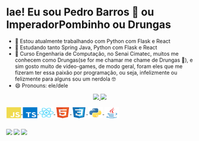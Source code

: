 # Iae! Eu sou Pedro Barros 🎃 ou ImperadorPombinho ou Drungas
- 🔭 Estou atualmente trabalhando com Python com Flask e React
- 🌱 Estudando tanto Spring Java, Python com Flask e React
- 💬 Curso Engenharia de Computação, no Senai Cimatec, muitos me conhecem como Drungas(se for me chamar me chame de Drungas 🤡), e sim gosto muito de video-games, de modo geral, foram eles que me fizeram ter essa paixão por programação, ou seja, infelizmente ou felizmente para alguns sou um nerdola 🤓
- 😄 Pronouns: ele/dele

<div align="center">
  <a href="https://github.com/ImperadorPombinho">
  <img height="180em" src="https://github-readme-stats.vercel.app/api?username=ImperadorPombinho&show_icons=true&theme=radical&include_all_commits=true&count_private=true"/>
  <img height="180em" src="https://github-readme-stats.vercel.app/api/top-langs/?username=ImperadorPombinho&layout=compact&langs_count=7&theme=radical"/>
</div>
<div style="display: inline_block"><br>
  <img align="center" alt="Drungas-Js" height="30" width="40" src="https://raw.githubusercontent.com/devicons/devicon/master/icons/javascript/javascript-plain.svg">
  <img align="center" alt="Drungas-Ts" height="30" width="40" src="https://raw.githubusercontent.com/devicons/devicon/master/icons/typescript/typescript-plain.svg">
  <img align="center" alt="Drungas-React" height="30" width="40" src="https://raw.githubusercontent.com/devicons/devicon/master/icons/react/react-original.svg">
  <img align="center" alt="Drungas-HTML" height="30" width="40" src="https://raw.githubusercontent.com/devicons/devicon/master/icons/html5/html5-original.svg">
  <img align="center" alt="Drungas-CSS" height="30" width="40" src="https://raw.githubusercontent.com/devicons/devicon/master/icons/css3/css3-original.svg">
  <img align="center" alt="Drungas-Python" height="30" width="40" src="https://raw.githubusercontent.com/devicons/devicon/master/icons/python/python-original.svg">
  <img align="center" alt="Drungas-Java" height="30" width="40" src="https://raw.githubusercontent.com/devicons/devicon/master/icons/java/java-original.svg">
</div>
  
  ##
<div>
  <a href="https://instagram.com/pedrao_barrol" target="_blank"><img src="https://img.shields.io/badge/-Instagram-%23E4405F?style=for-the-badge&logo=instagram&logoColor=white" target="_blank"></a>
  <a href = "pedrobarros0101@outlook.com"><img src="https://img.shields.io/badge/-Gmail-%23333?style=for-the-badge&logo=gmail&logoColor=white" target="_blank"></a>
  <a href="https://twitter.com/Drungass" target="_blank"><img src="https://img.shields.io/badge/Twitter-1DA1F2?style=for-the-badge&logo=twitter&logoColor=white" target="_blank"></a>
</div>


